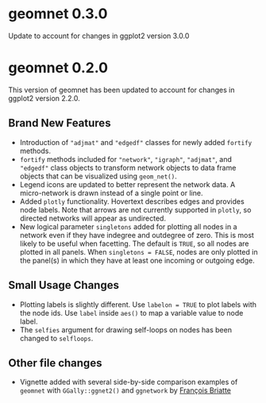 # geomnet 0.3.0

Update to account for changes in ggplot2 version 3.0.0

# geomnet 0.2.0

This version of geomnet has been updated to account for changes in ggplot2 version 2.2.0.

## Brand New Features

- Introduction of `"adjmat"` and `"edgedf"` classes for newly added `fortify` methods. 
- `fortify` methods included for `"network"`, `"igraph"`, `"adjmat"`, and `"edgedf"` class objects to transform network objects to data frame objects that can be visualized using `geom_net()`.
- Legend icons are updated to better represent the network data. A micro-network is drawn instead of a single point or line.
- Added `plotly` functionality. Hovertext describes edges and provides node labels. Note that arrows are not currently supported in `plotly`, so directed networks will appear as undirected.
- New logical parameter `singletons` added for plotting all nodes in a network even if they have indegree and outdegree of zero. This is most likely to be useful when facetting. The default is `TRUE`, so all nodes are plotted in all panels. When `singletons = FALSE`, nodes are only plotted in the panel(s) in which they have at least one incoming or outgoing edge.   

## Small Usage Changes

- Plotting labels is slightly different. Use `labelon = TRUE` to plot labels with the node ids. Use `label` inside `aes()` to map a variable value to node label.
- The `selfies` argument for drawing self-loops on nodes has been changed to `selfloops`.


## Other file changes

- Vignette added with several side-by-side comparison examples of `geomnet` with `GGally::ggnet2()` and `ggnetwork` by [François Briatte](https://github.com/briatte/)

